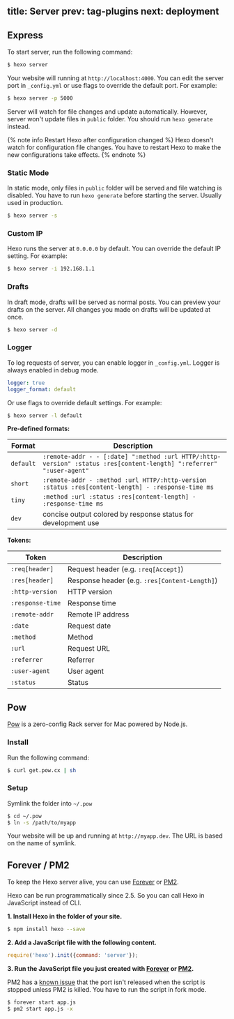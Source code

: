 title: Server
prev: tag-plugins
next: deployment
---
## Express

To start server, run the following command:

``` bash
$ hexo server
```

Your website will running at `http://localhost:4000`. You can edit the server port in `_config.yml` or use flags to override the default port. For example:

``` bash
$ hexo server -p 5000
```

Server will watch for file changes and update automatically. However, server won't update files in `public` folder. You should run `hexo generate` instead.

{% note info Restart Hexo after configuration changed %}
Hexo doesn't watch for configuration file changes. You have to restart Hexo to make the new configurations take effects.
{% endnote %}

### Static Mode

In static mode, only files in `public` folder will be served and file watching is disabled. You have to run `hexo generate` before starting the server. Usually used in production.

``` bash
$ hexo server -s
```

### Custom IP

Hexo runs the server at `0.0.0.0` by default. You can override the default IP setting. For example:

``` bash
$ hexo server -i 192.168.1.1
```

### Drafts

In draft mode, drafts will be served as normal posts. You can preview your drafts on the server. All changes you made on drafts will be updated at once.

``` bash
$ hexo server -d
```

### Logger

To log requests of server, you can enable logger in `_config.yml`. Logger is always enabled in debug mode.

``` yaml
logger: true
logger_format: default
```

Or use flags to override default settings. For example:

``` bash
$ hexo server -l default
```

**Pre-defined formats:**

Format | Description
--- | ---
`default` | `:remote-addr - - [:date] ":method :url HTTP/:http-version" :status :res[content-length] ":referrer" ":user-agent"`
`short` | `:remote-addr - :method :url HTTP/:http-version :status :res[content-length] - :response-time ms`
`tiny` | `:method :url :status :res[content-length] - :response-time ms`
`dev` | concise output colored by response status for development use

**Tokens:**

Token | Description
--- | ---
`:req[header]` | Request header (e.g. `:req[Accept]`)
`:res[header]` | Response header (e.g. `:res[Content-Length]`)
`:http-version` | HTTP version
`:response-time` | Response time
`:remote-addr` | Remote IP address
`:date` | Request date
`:method` | Method
`:url` | Request URL
`:referrer` | Referrer
`:user-agent` | User agent
`:status` | Status

## Pow

[Pow](http://pow.cx/) is a zero-config Rack server for Mac powered by Node.js.

### Install

Run the following command:

``` bash
$ curl get.pow.cx | sh
```

### Setup

Symlink the folder into `~/.pow`

``` bash
$ cd ~/.pow
$ ln -s /path/to/myapp
```

Your website will be up and running at `http://myapp.dev`. The URL is based on the name of symlink.

## Forever / PM2

To keep the Hexo server alive, you can use [Forever] or [PM2].

Hexo can be run programmatically since 2.5. So you can call Hexo in JavaScript instead of CLI.

**1. Install Hexo in the folder of your site.**

``` bash
$ npm install hexo --save
```

**2. Add a JavaScript file with the following content.**

``` js app.js
require('hexo').init({command: 'server'});
```

**3. Run the JavaScript file you just created with [Forever] or [PM2].**

PM2 has a [known issue](https://github.com/Unitech/pm2#known-bugs-and-workarounds) that the port isn't released when the script is stopped unless PM2 is killed. You have to run the script in fork mode.

``` bash
$ forever start app.js
$ pm2 start app.js -x
```

[Forever]: https://github.com/nodejitsu/forever
[PM2]: https://github.com/Unitech/pm2